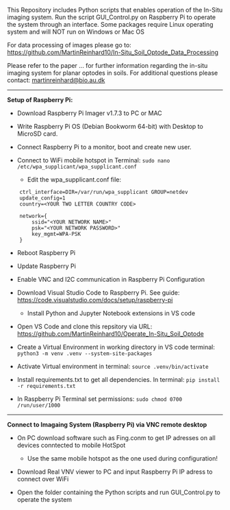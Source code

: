 This Repository includes Python scripts that enables operation of the In-Situ imaging system.
Run the script GUI_Control.py on Raspberry Pi to operate the system through an interface. Some packages require Linux operating system and will NOT run on Windows or Mac OS

For data processing of images please go to: https://github.com/MartinReinhard10/In-Situ_Soil_Optode_Data_Processing

Please refer to the paper ... for further information regarding the in-situ imaging system for planar optodes in soils.
For additional questions please contact: martinreinhard@bio.au.dk

---
**Setup of Raspberry Pi:**

- Download Raspberry Pi Imager v1.7.3 to PC or MAC

- Write Raspberry Pi OS (Debian Bookworm 64-bit) with Desktop to MicroSD card.

- Connect Raspberry Pi to a monitor, boot and create new user.

- Connect to WiFi mobile hotspot in Terminal: ```sudo nano /etc/wpa_supplicant/wpa_supplicant.conf```

    - Edit the wpa_supplicant.conf file:
````
    ctrl_interface=DIR=/var/run/wpa_supplicant GROUP=netdev
    update_config=1
    country=<YOUR TWO LETTER COUNTRY CODE>

    network={
        ssid="<YOUR NETWORK NAME>"
        psk="<YOUR NETWORK PASSWORD>"
        key_mgmt=WPA-PSK
    }
````

- Reboot Raspberry Pi

- Update Raspberry Pi

- Enable VNC and I2C communication in Raspberry Pi Configuration

- Download Visual Studio Code to Raspberry Pi. See guide: https://code.visualstudio.com/docs/setup/raspberry-pi

  -   Install Python and Jupyter Notebook extensions in VS code

- Open VS Code and clone this repsitory via URL: https://github.com/MartinReinhard10/Operate_In-Situ_Soil_Optode

- Create a Virtual Environment in working directory in VS code terminal: ```` python3 -m venv .venv --system-site-packages ````

- Activate Virtual environment in terminal: ```` source .venv/bin/activate ````

- Install requirements.txt to get all dependencies. In terminal: ```` pip install -r requirements.txt ````

- In Raspberry Pi Terminal set permissions: ```` sudo chmod 0700 /run/user/1000 ````

---

**Connect to Imagaing System (Raspberry Pi) via VNC remote desktop**

- On PC download software such as Fing.conm to get IP adresses on all devices conntected to mobile HotSpot
  
  - Use the same mobile hotspot as the one used during configuration!

- Download Real VNV viewer to PC and input Raspberry Pi IP adress to connect over WiFi

- Open the folder containing the Python scripts and run GUI_Control.py to operate the system
